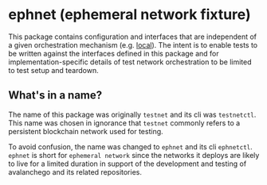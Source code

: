 # ephnet (ephemeral network fixture)

This package contains configuration and interfaces that are
independent of a given orchestration mechanism
(e.g. [local](local/README.md)). The intent is to enable tests to be
written against the interfaces defined in this package and for
implementation-specific details of test network orchestration to be
limited to test setup and teardown.

## What's in a name?

The name of this package was originally `testnet` and its cli was
`testnetctl`. This name was chosen in ignorance that `testnet`
commonly refers to a persistent blockchain network used for testing.

To avoid confusion, the name was changed to `ephnet` and its cli
`ephnetctl`. `ephnet` is short for `ephemeral network` since the
networks it deploys are likely to live for a limited duration in
support of the development and testing of avalanchego and its related
repositories.
